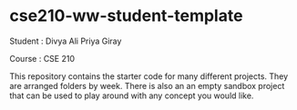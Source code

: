 # cse210-ww-student-template
Student : Divya Ali Priya Giray

Course : CSE 210

This repository contains the starter code for many different projects. They are arranged folders by week. There is also an an empty sandbox project that can be used to play around with any concept you would like.